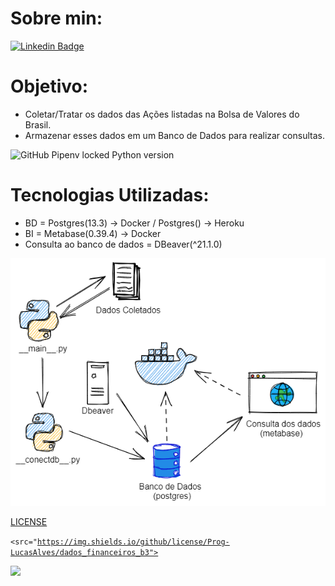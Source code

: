 # Sobre min:

[![Linkedin Badge](https://img.shields.io/badge/-LinkedIn-blue?style=flat-square&logo=Linkedin&logoColor=white&link=https://www.linkedin.com/in/lucasalves-ast/)](https://www.linkedin.com/in/lucasalves-ast/)

# Objetivo:

- Coletar/Tratar os dados das Ações listadas na Bolsa de Valores do Brasil.
- Armazenar esses dados em um Banco de Dados para realizar consultas.

![GitHub Pipenv locked Python version](https://img.shields.io/github/pipenv/locked/python-version/:Prog-LucasAlves/:dados_financeiros_b3?style=plastic)

# Tecnologias Utilizadas:

- BD = Postgres(13.3) -> Docker / Postgres() -> Heroku
- BI = Metabase(0.39.4) -> Docker
- Consulta ao banco de dados = DBeaver(^21.1.0)

![ ](https://github.com/Prog-LucasAlves/dados_financeiros_b3/blob/master/image/img01.png)

[ LICENSE ](https://github.com/Prog-LucasAlves/dados_financeiros_b3/blob/master/LICENSE)

<code><src="https://img.shields.io/github/license/Prog-LucasAlves/dados_financeiros_b3"></code>


<code><img height="23" src="https://img.shields.io/badge/Visual Studio Code-007ACC?style=for-the-badge&logo=Visual Studio Code&logoColor=black"></code>